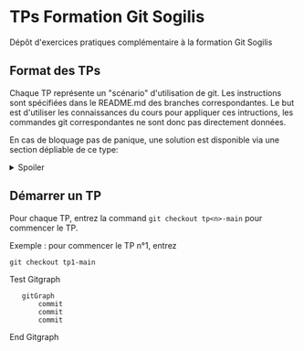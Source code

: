 # TPs Formation Git Sogilis

Dépôt d'exercices pratiques complémentaire à la formation Git Sogilis

## Format des TPs

Chaque TP représente un "scénario" d'utilisation de git. Les instructions sont spécifiées dans le README.md des branches correspondantes. Le but est d'utiliser les connaissances du cours pour appliquer ces intructions, les commandes git correspondantes ne sont donc pas directement données. 

En cas de bloquage pas de panique, une solution est disponible via une section dépliable de ce type:

<details>
<summary>Spoiler</summary>

```
git solve-my-problem
```
</details>


## Démarrer un TP

Pour chaque TP, entrez la command ```git checkout tp<n>-main``` pour commencer le TP.

Exemple : pour commencer le TP n°1, entrez
```
git checkout tp1-main
```

Test Gitgraph
```mermaid
   gitGraph
       commit
       commit
       commit
```
End Gitgraph

